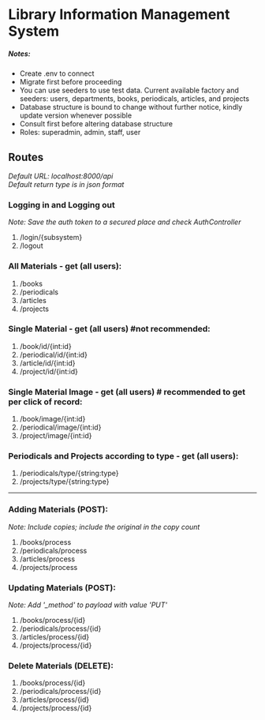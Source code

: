 <h1>Library Information Management System</h1>

<h5>Notes: </h5>
<ul>
    <li>Create .env to connect</li>
    <li>Migrate first before proceeding</li>
    <li>You can use seeders to use test data. Current available factory and seeders: users, departments, books, periodicals, articles, and projects</li>
    <li>Database structure is bound to change without further notice, kindly update version whenever possible</li>
    <li>Consult first before altering database structure</li>
    <li>Roles: superadmin, admin, staff, user</li>
</ul>
<h2>Routes</h2>
<em>Default URL: localhost:8000/api</em><br>
<em>Default return type is in json format</em>

<h3>Logging in and Logging out</h3>
<em>Note: Save the auth token to a secured place and check AuthController</em>
<ol>
    <li>/login/{subsystem}</li>
    <li>/logout</li>
</ol>

<h3>All Materials - get (all users): </h3>
<ol>
    <li>/books</li>
    <li>/periodicals</li>
    <li>/articles</li>
    <li>/projects</li>
</ol>

<h3>Single Material - get (all users) #not recommended: </h3>
<ol>    
    <li>/book/id/{int:id}</li>
    <li>/periodical/id/{int:id}</li>
    <li>/article/id/{int:id}</li>
    <li>/project/id/{int:id}</li>
</ol>

<h3>Single Material Image - get (all users) # recommended to get per click of record: </h3>
<ol>    
    <li>/book/image/{int:id}</li>
    <li>/periodical/image/{int:id}</li>
    <li>/project/image/{int:id}</li>
</ol>

<h3>Periodicals and Projects according to type - get (all users): </h3>
<ol>
    <li>/periodicals/type/{string:type}</li>
    <li>/projects/type/{string:type}</li>
</ol>

<hr>
<!-- <em><strong>Fillables</strong></em>
<pre>
    <em><b>Books:</b>
            'id', 'call_number': str, 'title': str, 'author': str, 'image_location': str, 'language': str,
            'location_id': int, 'publisher': str, 'copyright': year, 'volume': int(nullable), 'edition': str(nullable), 
            'pages': int, 'content': text(nullable), 'remarks': text(nullable), 'date_published': date
    </em>
</pre><br>

<pre>
    <em><b>Periodicals:</b>
            'id', 'material_type': str, 'title': str, 'author': str, 'image_location': str, 'language': str,
            'publisher': str, 'copyright': year, 'volume': int(nullable), 'issue': int(nullable), 
            'pages': int, 'content': text(nullable), 'remarks': text(nullable), 'date_published': date            
    </em>
</pre><br>

<pre>
    <em><b>Articles:</b>
            'title': str, 'author': str, 'language': str, 'subject': str, 'date_published': date,
            'volume': int(nullable), 'issue': int(nullable), 'page': int, 'abstract': str, 'remarks': str(nullable)
    </em>
</pre><br>

<pre>
    <em><b>Projects:</b>
            'id', 'type': str, 'title': str, 'author': str, 'course_id': int(FK), 'image_location': str, 
            'date_published': date, 'language': str, abstract': str
    </em>
</pre><br> -->

<h3>Adding Materials (POST): </h3>
<em>Note: Include copies; include the original in the copy count</em>
<ol>    
    <li>/books/process</li>
    <li>/periodicals/process</li>
    <li>/articles/process</li>
    <li>/projects/process</li>
</ol>

<h3>Updating Materials (POST): </h3>
<em>Note: Add '_method' to payload with value 'PUT'</em>
<ol>    
    <li>/books/process/{id}</li>
    <li>/periodicals/process/{id}</li>
    <li>/articles/process/{id}</li>
    <li>/projects/process/{id}</li>
</ol>

<h3>Delete Materials (DELETE): </h3>
<ol>    
    <li>/books/process/{id}</li>
    <li>/periodicals/process/{id}</li>
    <li>/articles/process/{id}</li>
    <li>/projects/process/{id}</li>
</ol>
